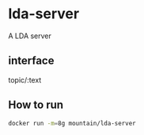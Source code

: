 # lda-server

A LDA server

interface
---------

topic/:text

How to run
------------

```bash
docker run -m=8g mountain/lda-server
```

